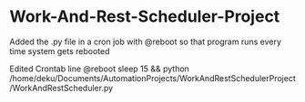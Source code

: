 # Work-And-Rest-Scheduler-Project

Added the .py file in a cron job with @reboot so that program runs every time system gets rebooted

Edited Crontab line
@reboot sleep 15 && python /home/deku/Documents/AutomationProjects/WorkAndRestSchedulerProject/WorkAndRestScheduler.py

